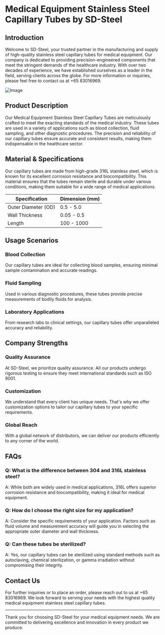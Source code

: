 # Medical Equipment Stainless Steel Capillary Tubes by SD-Steel

## Introduction

Welcome to SD-Steel, your trusted partner in the manufacturing and supply of high-quality stainless steel capillary tubes for medical equipment. Our company is dedicated to providing precision-engineered components that meet the stringent demands of the healthcare industry. With over two decades of experience, we have established ourselves as a leader in the field, serving clients across the globe. For more information or inquiries, please feel free to contact us at +65 83016969.

![Image](https://github.com/user-attachments/assets/2567258e-e124-4816-932d-1809bd27ef0b)

## Product Description

Our Medical Equipment Stainless Steel Capillary Tubes are meticulously crafted to meet the exacting standards of the medical industry. These tubes are used in a variety of applications such as blood collection, fluid sampling, and other diagnostic procedures. The precision and reliability of our capillary tubes ensure accurate and consistent results, making them indispensable in the healthcare sector.

## Material & Specifications

Our capillary tubes are made from high-grade 316L stainless steel, which is known for its excellent corrosion resistance and biocompatibility. This material ensures that the tubes remain sterile and durable under various conditions, making them suitable for a wide range of medical applications.

| Specification | Dimension (mm) |
|---------------|----------------|
| Outer Diameter (OD) | 0.5 - 5.0 |
| Wall Thickness | 0.05 - 0.5 |
| Length | 100 - 1000 |

## Usage Scenarios

### Blood Collection
Our capillary tubes are ideal for collecting blood samples, ensuring minimal sample contamination and accurate readings.

### Fluid Sampling
Used in various diagnostic procedures, these tubes provide precise measurements of bodily fluids for analysis.

### Laboratory Applications
From research labs to clinical settings, our capillary tubes offer unparalleled accuracy and reliability.

## Company Strengths

### Quality Assurance
At SD-Steel, we prioritize quality assurance. All our products undergo rigorous testing to ensure they meet international standards such as ISO 9001.

### Customization
We understand that every client has unique needs. That's why we offer customization options to tailor our capillary tubes to your specific requirements.

### Global Reach
With a global network of distributors, we can deliver our products efficiently to any corner of the world.

## FAQs

### Q: What is the difference between 304 and 316L stainless steel?
A: While both are widely used in medical applications, 316L offers superior corrosion resistance and biocompatibility, making it ideal for medical equipment.

### Q: How do I choose the right size for my application?
A: Consider the specific requirements of your application. Factors such as fluid volume and measurement accuracy will guide you in selecting the appropriate outer diameter and wall thickness.

### Q: Can these tubes be sterilized?
A: Yes, our capillary tubes can be sterilized using standard methods such as autoclaving, chemical sterilization, or gamma irradiation without compromising their integrity.

## Contact Us

For further inquiries or to place an order, please reach out to us at +65 83016969. We look forward to serving your needs with the highest quality medical equipment stainless steel capillary tubes.

---

Thank you for choosing SD-Steel for your medical equipment needs. We are committed to delivering excellence and innovation in every product we produce.